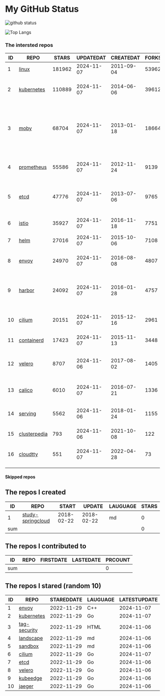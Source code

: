 # My GitHub Status

<img src="https://github-readme-stats-1.yihong0618.vercel.app/api?username=daoqingniu&show_icons=true&&&hide_title=true&count_private=true" alt="github status" />

![Top Langs](https://github-readme-stats-1.yihong0618.vercel.app/api/top-langs/?username=daoqingniu&layout=compact)

<!--START_SECTION:github_repos-->
### The intersted repos
| ID |                              REPO                               | STARS  | UPDATEDAT  | CREATEDAT  | FORKSCOUNT |                                                DESCRIPTIONS                                                |
|----|-----------------------------------------------------------------|--------|------------|------------|------------|------------------------------------------------------------------------------------------------------------|
|  1 | [linux](https://github.com/torvalds/linux)                      | 181962 | 2024-11-07 | 2011-09-04 |      53962 | Linux kernel source tree                                                                                   |
|  2 | [kubernetes](https://github.com/kubernetes/kubernetes)          | 110889 | 2024-11-07 | 2014-06-06 |      39612 | Production-Grade Container Scheduling and Management                                                       |
|  3 | [moby](https://github.com/moby/moby)                            |  68704 | 2024-11-07 | 2013-01-18 |      18664 | The Moby Project - a collaborative project for the container ecosystem to assemble container-based systems |
|  4 | [prometheus](https://github.com/prometheus/prometheus)          |  55586 | 2024-11-07 | 2012-11-24 |       9139 | The Prometheus monitoring system and time series database.                                                 |
|  5 | [etcd](https://github.com/etcd-io/etcd)                         |  47776 | 2024-11-07 | 2013-07-06 |       9765 | Distributed reliable key-value store for the most critical data of a distributed system                    |
|  6 | [istio](https://github.com/istio/istio)                         |  35927 | 2024-11-07 | 2016-11-18 |       7751 | Connect, secure, control, and observe services.                                                            |
|  7 | [helm](https://github.com/helm/helm)                            |  27016 | 2024-11-07 | 2015-10-06 |       7108 | The Kubernetes Package Manager                                                                             |
|  8 | [envoy](https://github.com/envoyproxy/envoy)                    |  24970 | 2024-11-07 | 2016-08-08 |       4807 | Cloud-native high-performance edge/middle/service proxy                                                    |
|  9 | [harbor](https://github.com/goharbor/harbor)                    |  24092 | 2024-11-07 | 2016-01-28 |       4757 | An open source trusted cloud native registry project that stores, signs, and scans content.                |
| 10 | [cilium](https://github.com/cilium/cilium)                      |  20151 | 2024-11-07 | 2015-12-16 |       2961 | eBPF-based Networking, Security, and Observability                                                         |
| 11 | [containerd](https://github.com/containerd/containerd)          |  17423 | 2024-11-07 | 2015-11-13 |       3448 | An open and reliable container runtime                                                                     |
| 12 | [velero](https://github.com/vmware-tanzu/velero)                |   8707 | 2024-11-06 | 2017-08-02 |       1405 | Backup and migrate Kubernetes applications and their persistent volumes                                    |
| 13 | [calico](https://github.com/projectcalico/calico)               |   6010 | 2024-11-07 | 2016-07-21 |       1336 | Cloud native networking and network security                                                               |
| 14 | [serving](https://github.com/knative/serving)                   |   5562 | 2024-11-06 | 2018-01-24 |       1155 | Kubernetes-based, scale-to-zero, request-driven compute                                                    |
| 15 | [clusterpedia](https://github.com/clusterpedia-io/clusterpedia) |    793 | 2024-11-06 | 2021-10-08 |        122 | The Encyclopedia of Kubernetes clusters                                                                    |
| 16 | [cloudtty](https://github.com/cloudtty/cloudtty)                |    551 | 2024-11-07 | 2022-04-28 |         73 | A Friendly Kubernetes CloudShell (Web Terminal) !                                                          |



#### Skipped repos
<!--END_SECTION:github_repos-->

<!--START_SECTION:my_github-->
## The repos I created
| ID  |                                 REPO                                 |   START    |   UPDATE   | LAUGUAGE | STARS |
|-----|----------------------------------------------------------------------|------------|------------|----------|-------|
|   1 | [study-springcloud](https://github.com/daoqingniu/study-springcloud) | 2018-02-22 | 2018-02-22 | md       |     0 |
| sum |                                                                      |            |            |          |     0 |

## The repos I contributed to
| ID  | REPO | FIRSTDATE | LASTEDATE | PRCOUNT |
|-----|------|-----------|-----------|---------|
| sum |      |           |           |       0 |

## The repos I stared (random 10)
| ID |                          REPO                          | STAREDDATE | LAUGUAGE | LATESTUPDATE |
|----|--------------------------------------------------------|------------|----------|--------------|
|  1 | [envoy](https://github.com/envoyproxy/envoy)           | 2022-11-29 | C++      | 2024-11-07   |
|  2 | [kubernetes](https://github.com/kubernetes/kubernetes) | 2022-11-29 | Go       | 2024-11-07   |
|  3 | [tag-security](https://github.com/cncf/tag-security)   | 2022-11-29 | HTML     | 2024-11-06   |
|  4 | [landscape](https://github.com/cncf/landscape)         | 2022-11-29 | md       | 2024-11-06   |
|  5 | [sandbox](https://github.com/cncf/sandbox)             | 2022-11-29 | md       | 2024-11-06   |
|  6 | [cilium](https://github.com/cilium/cilium)             | 2022-11-29 | Go       | 2024-11-07   |
|  7 | [etcd](https://github.com/etcd-io/etcd)                | 2022-11-29 | Go       | 2024-11-06   |
|  8 | [velero](https://github.com/vmware-tanzu/velero)       | 2022-11-29 | Go       | 2024-11-06   |
|  9 | [kubeedge](https://github.com/kubeedge/kubeedge)       | 2022-11-29 | Go       | 2024-11-06   |
| 10 | [jaeger](https://github.com/jaegertracing/jaeger)      | 2022-11-29 | Go       | 2024-11-06   |

<!--END_SECTION:my_github-->
